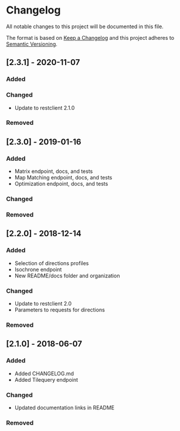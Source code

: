 # Changelog
All notable changes to this project will be documented in this file.

The format is based on [Keep a Changelog](http://keepachangelog.com/en/1.0.0/)
and this project adheres to [Semantic Versioning](http://semver.org/spec/v2.0.0.html).

## [2.3.1] - 2020-11-07
### Added

### Changed
- Update to restclient 2.1.0

### Removed

## [2.3.0] - 2019-01-16
### Added
- Matrix endpoint, docs, and tests
- Map Matching endpoint, docs, and tests
- Optimization endpoint, docs, and tests

### Changed

### Removed

## [2.2.0] - 2018-12-14
### Added
- Selection of directions profiles
- Isochrone endpoint
- New README/docs folder and organization

### Changed
- Update to restclient 2.0
- Parameters to requests for directions

### Removed

## [2.1.0] - 2018-06-07
### Added
- Added CHANGELOG.md
- Added Tilequery endpoint

### Changed
- Updated documentation links in README

### Removed

